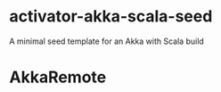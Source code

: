 activator-akka-scala-seed
=========================

A minimal seed template for an Akka with Scala build 
# AkkaRemote
